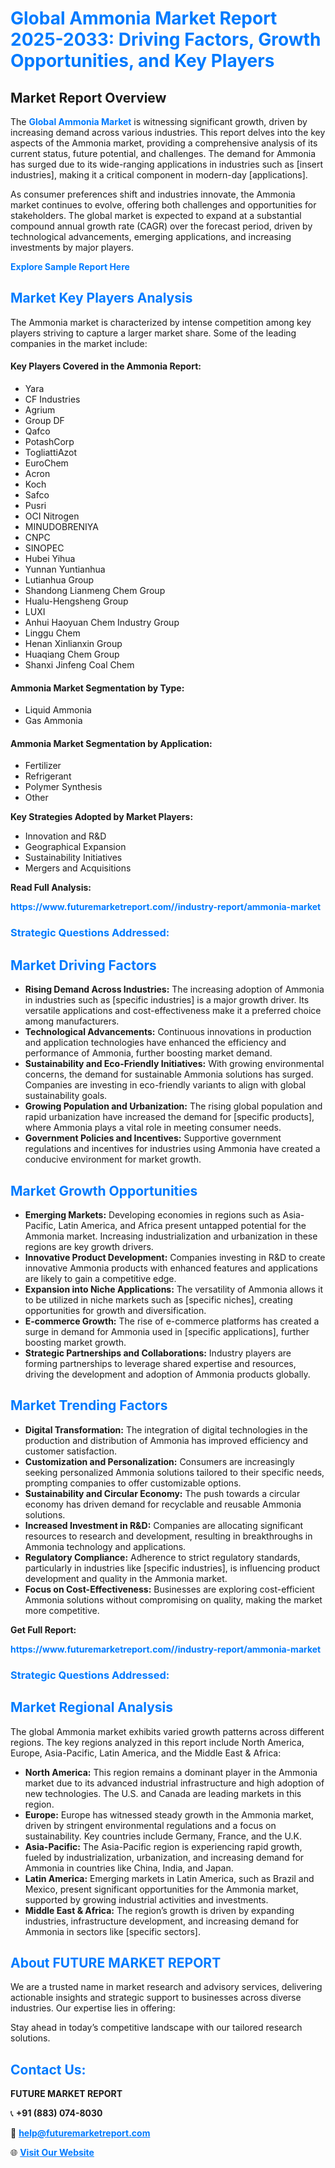 <h1 style="color: #007BFF;">Global Ammonia Market Report 2025-2033: Driving Factors, Growth Opportunities, and Key Players</h1>

<section id="overview">
<h2>Market Report Overview</h2>
<p>The <a href="https://www.futuremarketreport.com//industry-report/ammonia-market" style="color: #007BFF; text-decoration: none;"><strong>Global Ammonia Market</strong></a> is witnessing significant growth, driven by increasing demand across various industries. This report delves into the key aspects of the Ammonia market, providing a comprehensive analysis of its current status, future potential, and challenges. The demand for Ammonia has surged due to its wide-ranging applications in industries such as [insert industries], making it a critical component in modern-day [applications].</p>
<p>As consumer preferences shift and industries innovate, the Ammonia market continues to evolve, offering both challenges and opportunities for stakeholders. The global market is expected to expand at a substantial compound annual growth rate (CAGR) over the forecast period, driven by technological advancements, emerging applications, and increasing investments by major players.</p>
</section>

<section id="overview">
<p><a href="https://www.futuremarketreport.com//request-sample/reportId=91720" style="color: #007BFF; text-decoration: none;"><strong>Explore Sample Report Here</strong></a></p>
</section>

<section id="key-players">
<h2 style="color: #007BFF;">Market Key Players Analysis</h2>
<p>The Ammonia market is characterized by intense competition among key players striving to capture a larger market share. Some of the leading companies in the market include:</p>
<h4>Key Players Covered in the Ammonia Report:</h4>
<ul><li>Yara</li><li>CF Industries</li><li>Agrium</li><li>Group DF</li><li>Qafco</li><li>PotashCorp</li><li>TogliattiAzot</li><li>EuroChem</li><li>Acron</li><li>Koch</li><li>Safco</li><li>Pusri</li><li>OCI Nitrogen</li><li>MINUDOBRENIYA</li><li>CNPC</li><li>SINOPEC</li><li>Hubei Yihua</li><li>Yunnan Yuntianhua</li><li>Lutianhua Group</li><li>Shandong Lianmeng Chem Group</li><li>Hualu-Hengsheng Group</li><li>LUXI</li><li>Anhui Haoyuan Chem Industry Group</li><li>Linggu Chem</li><li>Henan Xinlianxin Group</li><li>Huaqiang Chem Group</li><li>Shanxi Jinfeng Coal Chem</li></ul>
<h4>Ammonia Market Segmentation by Type:</h4>
<ul><li>Liquid Ammonia</li><li>Gas Ammonia</li></ul>

<h4>Ammonia Market Segmentation by Application:</h4>
<ul><li>Fertilizer</li><li>Refrigerant</li><li>Polymer Synthesis</li><li>Other</li></ul>
<p><strong>Key Strategies Adopted by Market Players:</strong></p>
<ul>
<li>Innovation and R&D</li>
<li>Geographical Expansion</li>
<li>Sustainability Initiatives</li>
<li>Mergers and Acquisitions</li>
</ul>
</section>

<section>
<p><strong>Read Full Analysis: </strong></p><a href="https://www.futuremarketreport.com//industry-report/ammonia-market" style="color: #007BFF; text-decoration: none;"><strong>https://www.futuremarketreport.com//industry-report/ammonia-market</strong></a>
<h3 style="color: #007BFF;">Strategic Questions Addressed:</h3>
</section>

<section id="driving-factors">
<h2 style="color: #007BFF;">Market Driving Factors</h2>
<ul>
<li><strong>Rising Demand Across Industries:</strong> The increasing adoption of Ammonia in industries such as [specific industries] is a major growth driver. Its versatile applications and cost-effectiveness make it a preferred choice among manufacturers.</li>
<li><strong>Technological Advancements:</strong> Continuous innovations in production and application technologies have enhanced the efficiency and performance of Ammonia, further boosting market demand.</li>
<li><strong>Sustainability and Eco-Friendly Initiatives:</strong> With growing environmental concerns, the demand for sustainable Ammonia solutions has surged. Companies are investing in eco-friendly variants to align with global sustainability goals.</li>
<li><strong>Growing Population and Urbanization:</strong> The rising global population and rapid urbanization have increased the demand for [specific products], where Ammonia plays a vital role in meeting consumer needs.</li>
<li><strong>Government Policies and Incentives:</strong> Supportive government regulations and incentives for industries using Ammonia have created a conducive environment for market growth.</li>
</ul>
</section>

<section id="growth-opportunities">
<h2 style="color: #007BFF;">Market Growth Opportunities</h2>
<ul>
<li><strong>Emerging Markets:</strong> Developing economies in regions such as Asia-Pacific, Latin America, and Africa present untapped potential for the Ammonia market. Increasing industrialization and urbanization in these regions are key growth drivers.</li>
<li><strong>Innovative Product Development:</strong> Companies investing in R&D to create innovative Ammonia products with enhanced features and applications are likely to gain a competitive edge.</li>
<li><strong>Expansion into Niche Applications:</strong> The versatility of Ammonia allows it to be utilized in niche markets such as [specific niches], creating opportunities for growth and diversification.</li>
<li><strong>E-commerce Growth:</strong> The rise of e-commerce platforms has created a surge in demand for Ammonia used in [specific applications], further boosting market growth.</li>
<li><strong>Strategic Partnerships and Collaborations:</strong> Industry players are forming partnerships to leverage shared expertise and resources, driving the development and adoption of Ammonia products globally.</li>
</ul>
</section>

<section id="trending-factors">
<h2 style="color: #007BFF;">Market Trending Factors</h2>
<ul>
<li><strong>Digital Transformation:</strong> The integration of digital technologies in the production and distribution of Ammonia has improved efficiency and customer satisfaction.</li>
<li><strong>Customization and Personalization:</strong> Consumers are increasingly seeking personalized Ammonia solutions tailored to their specific needs, prompting companies to offer customizable options.</li>
<li><strong>Sustainability and Circular Economy:</strong> The push towards a circular economy has driven demand for recyclable and reusable Ammonia solutions.</li>
<li><strong>Increased Investment in R&D:</strong> Companies are allocating significant resources to research and development, resulting in breakthroughs in Ammonia technology and applications.</li>
<li><strong>Regulatory Compliance:</strong> Adherence to strict regulatory standards, particularly in industries like [specific industries], is influencing product development and quality in the Ammonia market.</li>
<li><strong>Focus on Cost-Effectiveness:</strong> Businesses are exploring cost-efficient Ammonia solutions without compromising on quality, making the market more competitive.</li>
</ul>
</section>

<section>
<p><strong>Get Full Report: </strong></p><a href="https://www.futuremarketreport.com//industry-report/ammonia-market" style="color: #007BFF; text-decoration: none;"><strong>https://www.futuremarketreport.com//industry-report/ammonia-market</strong></a>
<h3 style="color: #007BFF;">Strategic Questions Addressed:</h3>
</section>


<section id="regional-analysis">
<h2 style="color: #007BFF;">Market Regional Analysis</h2>
<p>The global Ammonia market exhibits varied growth patterns across different regions. The key regions analyzed in this report include North America, Europe, Asia-Pacific, Latin America, and the Middle East & Africa:</p>
<ul>
<li><strong>North America:</strong> This region remains a dominant player in the Ammonia market due to its advanced industrial infrastructure and high adoption of new technologies. The U.S. and Canada are leading markets in this region.</li>
<li><strong>Europe:</strong> Europe has witnessed steady growth in the Ammonia market, driven by stringent environmental regulations and a focus on sustainability. Key countries include Germany, France, and the U.K.</li>
<li><strong>Asia-Pacific:</strong> The Asia-Pacific region is experiencing rapid growth, fueled by industrialization, urbanization, and increasing demand for Ammonia in countries like China, India, and Japan.</li>
<li><strong>Latin America:</strong> Emerging markets in Latin America, such as Brazil and Mexico, present significant opportunities for the Ammonia market, supported by growing industrial activities and investments.</li>
<li><strong>Middle East & Africa:</strong> The region’s growth is driven by expanding industries, infrastructure development, and increasing demand for Ammonia in sectors like [specific sectors].</li>
</ul>
</section>

<footer>
<h2 style="color: #007BFF;">About FUTURE MARKET REPORT</h2>
<p>We are a trusted name in market research and advisory services, delivering actionable insights and strategic support to businesses across diverse industries. Our expertise lies in offering:</p>

<p>Stay ahead in today’s competitive landscape with our tailored research solutions.</p>

<h2 style="color: #007BFF;">Contact Us:</h2>
<p><strong>FUTURE MARKET REPORT</strong></p>
<p>📞 <strong>+91 (883) 074-8030</strong></p>
<p>📧 <strong><a href="mailto:help@futuremarketreport.com" style="color: #007BFF;">help@futuremarketreport.com</a></strong></p>
<p>🌐 <strong><a href="https://www.futuremarketreport.com/" style="color: #007BFF;">Visit Our Website</a></strong></p>
</footer>